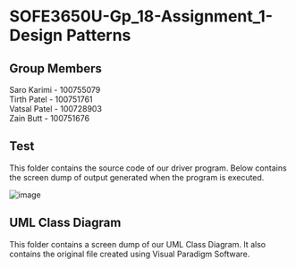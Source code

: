# SOFE3650U-Gp_18-Assignment_1-Design Patterns

## **Group Members**

Saro Karimi - 100755079<br>
Tirth Patel - 100751761<br>
Vatsal Patel - 100728903<br>
Zain Butt - 100751676<br>


## **Test**

This folder contains the source code of our driver program. Below contains the screen dump of output generated when the program is executed.

![image](https://user-images.githubusercontent.com/72389295/134098491-eb7dcb12-5fd8-4918-b6fe-97051e0e2425.png)

## UML **Class Diagram**

This folder contains a screen dump of our UML Class Diagram. It also contains the original file created using Visual Paradigm Software.
